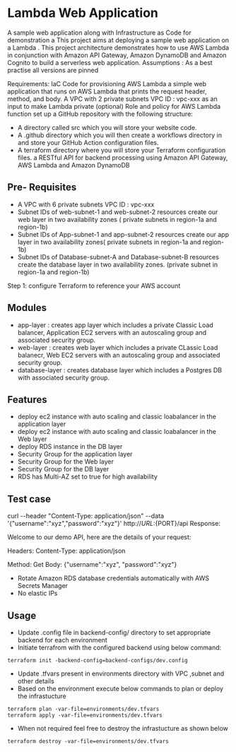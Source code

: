 # Lambda Web Application

A sample web application along with Infrastructure as Code for demonstration a
This project aims at deploying a sample web application on a Lambda .
This  project architecture demonstrates how to use AWS Lambda in conjunction with Amazon API Gateway, Amazon DynamoDB and Amazon Cognito to build a serverless web application.
Assumptions :
As a best practise all versions are pinned


Requirements:
IaC Code for provisioning AWS Lambda
a simple web application that runs on AWS Lambda that prints the request header, method, and body.
A VPC  with  2 private subnets VPC ID : vpc-xxx as an input to make Lambda private (optional)
Role and policy for AWS Lambda function
set up a GitHub repository with the following structure:
   - A directory called src which you will store your website code.
   - A .github directory which you will then create a workflows directory in and store your GitHub Action configuration files.
   - A terraform directory where you will store your Terraform configuration files.
   a RESTful API for backend processing using Amazon API Gateway, AWS Lambda and Amazon DynamoDB

## Pre- Requisites

- A VPC  with  6 private subnets VPC ID : vpc-xxx
- Subnet IDs of web-subnet-1 and web-subnet-2 resources create our web layer in two availability zones ( private subnets in region-1a and region-1b)
- Subnet IDs of App-subnet-1 and app-subnet-2 resources create our app layer in two availability zones( private subnets in region-1a and region-1b)
- Subnet IDs of Database-subnet-A and Database-subnet-B resources create the database layer in two availability zones. (private subnet in region-1a and region-1b)

Step 1:
configure Terraform to reference your AWS account
## Modules

- app-layer : creates app layer which includes a private Classic Load balancer, Application EC2 servers with an autoscaling group and associated security group.
- web-layer : creates web layer which includes a private CLassic Load balanecr, Web EC2 servers with an autoscaling group and associated security group.
- database-layer : creates database layer which includes a Postgres DB with associated security group.

## Features

- deploy ec2 instance with auto scaling and classic loabalancer in the application layer  
- deploy ec2 instance with auto scaling and classic loabalancer in the Web layer
- deploy RDS instance in the DB layer
- Security Group for the application layer
- Security Group for the Web layer
- Security Group for the DB layer
- RDS has Multi-AZ set to true for high availability


## Test case
curl --header "Content-Type: application/json" --data '{"username":"xyz","password":"xyz"}' http://${URL}:${PORT}/api
Response:

Welcome to our demo API, here are the details of your request:

Headers: Content-Type: application/json

Method: Get Body: {"username":"xyz", "password":"xyz"}


[comment]: # ( An optional Route53 module   to bind the domain url to privatesubnet of  We b VPC)

- Rotate Amazon RDS database credentials automatically with AWS Secrets Manager
- No elastic IPs

[comment]: # (Use user data to bootstrap web and app servers)

## Usage

- Update .config file in backend-config/ directory to set appropriate backend for each environment
- Initiate terrafrom with the configured backend using below command:

~~~
terraform init -backend-config=backend-configs/dev.config
~~~

- Update .tfvars present in environments directory with VPC ,subnet and other details
- Based on the environment execute below commands to plan or deploy the infrastucture

~~~
terraform plan -var-file=environments/dev.tfvars
terraform apply -var-file=environments/dev.tfvars
~~~

- When not required feel free to destroy the infrastucture as shown below

~~~
terraform destroy -var-file=environments/dev.tfvars
